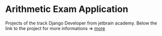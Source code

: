 # Arithmetic Exam Application

Projects of the track Django Developer from jetbrain academy.
Below the link to the project for more informations => [more](https://hyperskill.org/projects/173)
